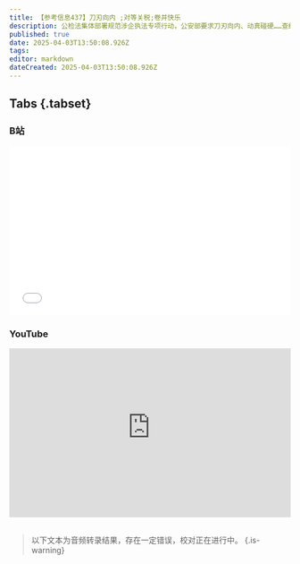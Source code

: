 ```yaml
---
title: 【参考信息437】刀刃向内 ;对等关税;卷并快乐
description: 公检法集体部署规范涉企执法专项行动，公安部要求刀刃向内、动真碰硬……查纠一案、警示一片、规范一域，务求取得可感可及可见的成果。重庆又有落马官员被指浏览有严重政治问题的文章，哪些官员热衷阅看有严重政治问题书刊?特朗普宣布国家紧急状态,以及超出预期的所谓的“对等关税”措施。马斯克将辞去DOGE职务,他会成为共和党和MAGA的负资产吗?一则“中国职场压力感全球最低，‘卷并快乐’比例最高”的调查引发热议
published: true
date: 2025-04-03T13:50:08.926Z
tags: 
editor: markdown
dateCreated: 2025-04-03T13:50:08.926Z
---
```


## Tabs {.tabset}
### B站
<div style="position: relative; padding: 30% 45%;">
<iframe style="position: absolute; width: 100%; height: 100%; left: 0; top: 0;" src="//player.bilibili.com/player.html?&bvid=BV1jLZpYLE2Y&page=1&as_wide=1&high_quality=1&danmaku=1&autoplay=0" scrolling="no" border="0" frameborder="no" framespacing="0" allowfullscreen="true"></iframe>
</div>

### YouTube
<div style="position: relative; padding: 30% 45%;">
<iframe style="position: absolute; top: 0; left: 0; width: 100%; height: 100%;" src="https://www.youtube-nocookie.com/embed/YouTubeVID" title="YouTube video player" frameborder="0" allow="accelerometer; autoplay; clipboard-write; encrypted-media; gyroscope; picture-in-picture" allowfullscreen></iframe>
</div>

## 

> 以下文本为音频转录结果，存在一定错误，校对正在进行中。
{.is-warning}

